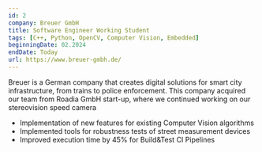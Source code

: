 ```yaml
---
id: 2
company: Breuer GmbH 
title: Software Engineer Working Student
tags: [C++, Python, OpenCV, Computer Vision, Embedded]
beginningDate: 02.2024
endDate: Today
url: https://www.breuer-gmbh.de/
---
```

Breuer is a German company that creates digital solutions for smart city infrastructure, from trains to police enforcement. This company acquired our team from Roadia GmbH start-up, where we continued working on our stereovision speed camera

- Implementation of new features for existing Computer Vision algorithms
- Implemented tools for robustness tests of street measurement devices
- Improved execution time by 45% for Build&Test CI Pipelines

